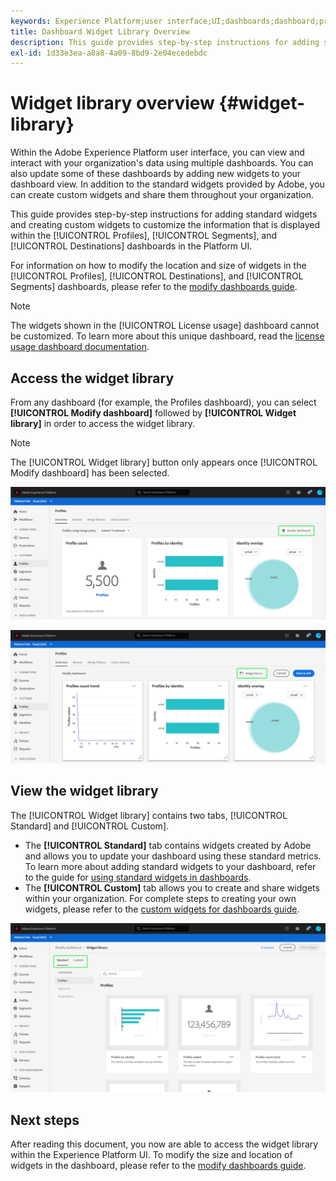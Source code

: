 ```yaml
---
keywords: Experience Platform;user interface;UI;dashboards;dashboard;profiles;segments;destinations;license usage
title: Dashboard Widget Library Overview
description: This guide provides step-by-step instructions for adding standard widgets and creating custom widgets for visualizing dashboard data in Adobe Experience Platform. 
exl-id: 1d33e3ea-a8a8-4a09-8bd9-2e04ecedebdc
---
```

# Widget library overview {#widget-library}

Within the Adobe Experience Platform user interface, you can view and interact with your organization's data using multiple dashboards. You can also update some of these dashboards by adding new widgets to your dashboard view. In addition to the standard widgets provided by Adobe, you can create custom widgets and share them throughout your organization. 

This guide provides step-by-step instructions for adding standard widgets and creating custom widgets to customize the information that is displayed within the [!UICONTROL Profiles], [!UICONTROL Segments], and [!UICONTROL Destinations] dashboards in the Platform UI.

For information on how to modify the location and size of widgets in the [!UICONTROL Profiles], [!UICONTROL Destinations], and [!UICONTROL Segments] dashboards, please refer to the [modify dashboards guide](modify.md).

>[!NOTE]
>
>The widgets shown in the [!UICONTROL License usage] dashboard cannot be customized. To learn more about this unique dashboard, read the [license usage dashboard documentation](guides/license-usage.md).

## Access the widget library

From any dashboard (for example, the Profiles dashboard), you can select **[!UICONTROL Modify dashboard]** followed by **[!UICONTROL Widget library]** in order to access the widget library.

>[!NOTE]
>
>The [!UICONTROL Widget library] button only appears once [!UICONTROL Modify dashboard] has been selected.

![](../images/customization/modify-dashboard.png)

![](../images/customization/widget-library-button.png)

## View the widget library

The [!UICONTROL Widget library] contains two tabs, [!UICONTROL Standard] and [!UICONTROL Custom].

* The **[!UICONTROL Standard]** tab contains widgets created by Adobe and allows you to update your dashboard using these standard metrics. To learn more about adding standard widgets to your dashboard, refer to the guide for [using standard widgets in dashboards](standard-widgets.md).
* The **[!UICONTROL Custom]** tab allows you to create and share widgets within your organization. For complete steps to creating your own widgets, please refer to the [custom widgets for dashboards guide](custom-widgets.md).

![](../images/customization/widget-library.png)

## Next steps

After reading this document, you now are able to access the widget library within the Experience Platform UI. To modify the size and location of widgets in the dashboard, please refer to the [modify dashboards guide](modify.md).
